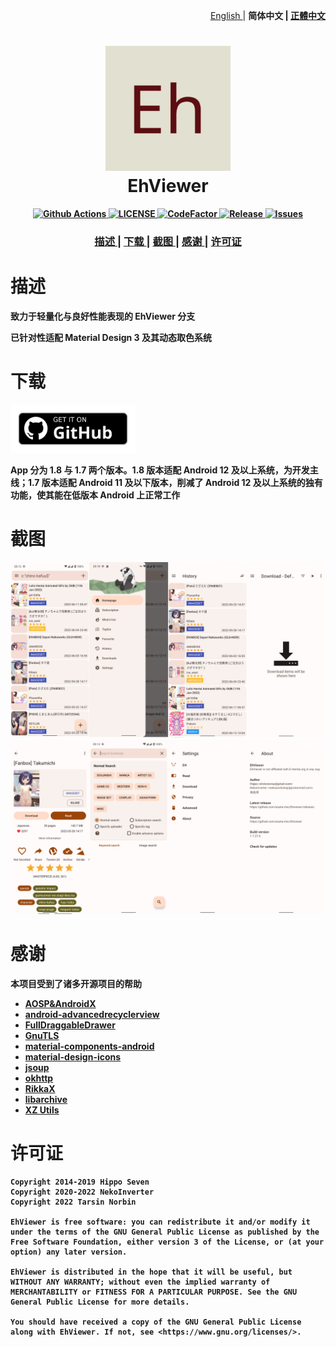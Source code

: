 <p align="right">
  <a href="https://github.com/Ehviewer-Overhauled/Ehviewer/blob/1.7.x.x/docs/README/en.md">
  English
  </a>
  <span> | </span>
  <strong>简体中文<strong>
  <span> | <span>
  <a href="https://github.com/Ehviewer-Overhauled/Ehviewer/blob/1.7.x.x/docs/README/zh-tw.md">
  正體中文
  </a>
</p>

<h1 align="center">
  <img src="../../art/launcher_icon-web.png" width="200">
  <br>EhViewer<br>
</h1>

<p align="center">
  <a href="https://github.com/Ehviewer-Overhauled/Ehviewer/actions/workflows/ci.yml">
    <img src="https://github.com/Ehviewer-Overhauled/Ehviewer/actions/workflows/ci.yml/badge.svg" alt="Github Actions">
  </a>
  <a href="https://github.com/Ehviewer-Overhauled/Ehviewer/blob/1.7.x.x/LICENSE">
    <img src="https://img.shields.io/github/license/Ehviewer-Overhauled/Ehviewer" alt="LICENSE">
  </a>
  <a href="https://www.codefactor.io/repository/github/Ehviewer-Overhauled/ehviewer">
    <img src="https://www.codefactor.io/repository/github/Ehviewer-Overhauled/ehviewer/badge" alt="CodeFactor">
  </a>
  <a href="https://github.com/Ehviewer-Overhauled/Ehviewer/releases">
    <img src="https://img.shields.io/github/v/release/Ehviewer-Overhauled/ehviewer?include_prereleases" alt="Release">
  </a>
  <a href="https://github.com/Ehviewer-Overhauled/Ehviewer/issues">
    <img src="https://img.shields.io/github/issues/Ehviewer-Overhauled/ehviewer" alt="Issues">
  </a>
</p>

<div align="center">
  <h3>
    <a href="https://github.com/Ehviewer-Overhauled/Ehviewer/blob/1.7.x.x/docs/README/zh-cn.md#描述">
    描述
    </a>
    <span> | </span>
    <a href="https://github.com/Ehviewer-Overhauled/Ehviewer/blob/1.7.x.x/docs/README/zh-cn.md#下载">
    下载
    </a>
    <span> | </span>
    <a href="https://github.com/Ehviewer-Overhauled/Ehviewer/blob/1.7.x.x/docs/README/zh-cn.md#截图">
    截图
    </a>
    <span> | </span>
    <a href="https://github.com/Ehviewer-Overhauled/Ehviewer/blob/1.7.x.x/docs/README/zh-cn.md#感谢">
    感谢
    </a>
    <span> | </span>
    <a href="https://github.com/Ehviewer-Overhauled/Ehviewer/blob/1.7.x.x/docs/README/zh-cn.md#许可证">
    许可证
    </a>
  </h3>
</div>


# 描述

致力于轻量化与良好性能表现的 EhViewer 分支

已针对性适配 Material Design 3 及其动态取色系统

# 下载

<a href="https://github.com/Ehviewer-Overhauled/Ehviewer/releases"><img alt="Get it on Github" src="../../art/get-it-on-github.svg" width="200px"/></a>

App 分为 1.8 与 1.7 两个版本。1.8 版本适配 Android 12 及以上系统，为开发主线；1.7 版本适配 Android 11 及以下版本，削减了 Android 12 及以上系统的独有功能，使其能在低版本 Android 上正常工作

# 截图

![screenshot-01](../../art/screenshot-01.png)
![screenshot-02](../../art/screenshot-02.png)

# 感谢

本项目受到了诸多开源项目的帮助

- [AOSP&AndroidX](http://source.android.com/)
- [android-advancedrecyclerview](https://github.com/h6ah4i/android-advancedrecyclerview)
- [FullDraggableDrawer](https://github.com/PureWriter/FullDraggableDrawer)
- [GnuTLS](https://gnutls.org/)
- [material-components-android](https://github.com/material-components/material-components-android)
- [material-design-icons](https://github.com/google/material-design-icons)
- [jsoup](https://github.com/jhy/jsoup)
- [okhttp](https://github.com/square/okhttp)
- [RikkaX](https://github.com/RikkaApps/RikkaX)
- [libarchive](http://www.libarchive.org/)
- [XZ Utils](https://tukaani.org/xz/)


# 许可证

    Copyright 2014-2019 Hippo Seven
    Copyright 2020-2022 NekoInverter
    Copyright 2022 Tarsin Norbin

    EhViewer is free software: you can redistribute it and/or modify it under the terms of the GNU General Public License as published by the Free Software Foundation, either version 3 of the License, or (at your option) any later version.

    EhViewer is distributed in the hope that it will be useful, but WITHOUT ANY WARRANTY; without even the implied warranty of MERCHANTABILITY or FITNESS FOR A PARTICULAR PURPOSE. See the GNU General Public License for more details.

    You should have received a copy of the GNU General Public License along with EhViewer. If not, see <https://www.gnu.org/licenses/>.
